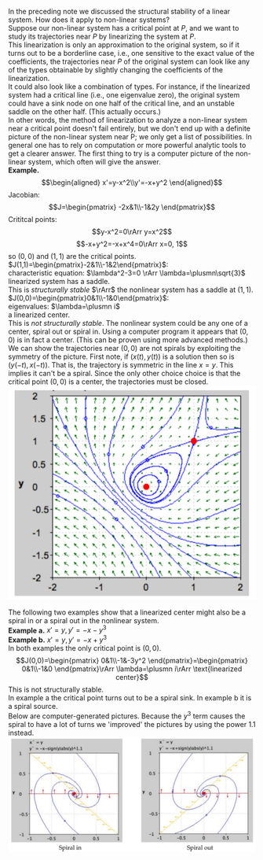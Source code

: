 In the preceding note we discussed the structural stability of a linear system. How does it apply to non-linear systems?  
Suppose our non-linear system has a critical point at $P$, and we want to study its trajectories near $P$ by linearizing the system at $P$.  
This linearization is only an approximation to the original system, so if it turns out to be a borderline case, i.e., one sensitive to the exact value of the coefficients, the trajectories near $P$ of the original system can look like any of the types obtainable by slightly changing the coefficients of the linearization.  
It could also look like a combination of types. For instance, if the linearized system had a critical line (i.e., one eigenvalue zero), the original system could have a sink node on one half of the critical line, and an unstable saddle on the other half. (This actually occurs.)  
In other words, the method of linearization to analyze a non-linear system near a critical point doesn't fail entirely, but we don't end up with a definite picture of the non-linear system near P; we only get a list of possibilities. In general one has to rely on computation or more powerful analytic tools to get a clearer answer. The first thing to try is a computer picture of the non-linear system, which often will give the answer.  
**Example.**  
$$\begin{aligned}
x'=y-x^2\\y'=-x+y^2
\end{aligned}$$
Jacobian:
$$J=\begin{pmatrix}
-2x&1\\-1&2y
\end{pmatrix}$$
Crititcal points:
$$y-x^2=0\rArr y=x^2$$
$$-x+y^2=-x+x^4=0\rArr x=0, 1$$
so $(0,0)$ and $(1,1)$ are the critical points.  
$J(1,1)=\begin{pmatrix}-2&1\\-1&2\end{pmatrix}$:  
characteristic equation: $\lambda^2-3=0 \rArr \lambda=\plusmn\sqrt{3}$  
linearized system has a saddle.  
This is *structurally stable* $\rArr$ the nonlinear system has a saddle at $(1,1)$.  
$J(0,0)=\begin{pmatrix}0&1\\-1&0\end{pmatrix}$:  
eigenvalues: $\lambda=\plusmn i$  
a linearized center.  
This is *not structurally stable*. The nonlinear system could be any one of a center, spiral out or spiral in. Using a computer program it appears that $(0,0)$ is in fact a center. (This can be proven using more advanced methods.)  
We can show the trajectories near $(0,0)$ are not spirals by exploiting the symmetry of the picture. First note, if $(x(t), y(t))$ is a solution then so is $(y(−t), x(−t))$. That is, the trajectory is symmetric in the line $x = y$. This implies it can't be a spiral. Since the only other choice choice is that the critical point $(0,0)$ is a center, the trajectories must be closed.  
![](pic380501.png)

The following two examples show that a linearized center might also be a spiral in or a spiral out in the nonlinear system.  
**Example a.** $x'=y,y'=-x-y^3$  
**Example b.** $x'=y,y'=-x+y^3$  
In both examples the only critical point is $(0,0)$.  
$$J(0,0)=\begin{pmatrix}
0&1\\-1&-3y^2
\end{pmatrix}=\begin{pmatrix}
0&1\\-1&0
\end{pmatrix}\rArr \lambda=\plusmn i\rArr \text{linearized center}$$
This is not structurally stable.  
In example a the critical point turns out to be a spiral sink. In example b it is a spiral source.  
Below are computer-generated pictures. Because the $y^3$ term causes the spiral to have a lot of turns we 'improved' the pictures by using the power 1.1 instead.  
![](pic380502.png)
